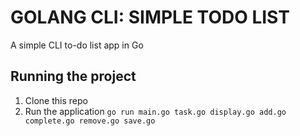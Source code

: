# GOLANG CLI: SIMPLE TODO LIST
 A simple CLI to-do list app in Go

## Running the project
1. Clone this repo
2. Run the application
`go run main.go task.go display.go add.go complete.go remove.go save.go`
